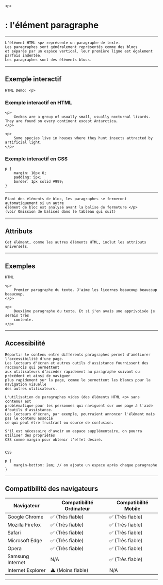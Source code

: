     <p> 
# **: l'élément paragraphe**

---


    L'élément HTML <p> représente un paragraphe de texte. 
    Les paragraphes sont généralement représentés comme des blocs 
    et séparés par un espace vertical, leur première ligne est également parfois indentée. 
    Les paragraphes sont des éléments blocs.

---

## **Exemple interactif**
    HTML Demo: <p>
### **Exemple interactif en HTML**
    <p>
        Geckos are a group of usually small, usually nocturnal lizards. They are found on every continent except Antarctica.
    </p>

    <p>
        Some species live in houses where they hunt insects attracted by artificial light.
    </p>


### **Exemple interactif en CSS**
    p {
        margin: 10px 0;
        padding: 5px;
        border: 1px solid #999;
    }

---


    Étant des éléments de bloc, les paragraphes se fermeront automatiquement si un autre 
    élément de bloc est analysé avant la balise de fermeture </p> 
    (voir Omission de balises dans le tableau qui suit)

---


## **Attributs**

    Cet élément, comme les autres éléments HTML, inclut les attributs universels.

---


## **Exemples**

    HTML

    <p>
        Premier paragraphe du texte. J'aime les licornes beaucoup beaucoup beaucoup.
    </p>

    <p>
        Deuxième paragraphe du texte. Et si j'en avais une apprivoisée je serais très
        contente.
    </p>

---


## **Accessibilité**

    Répartir le contenu entre différents paragraphes permet d'améliorer l'accessibilité d'une page. 
    Les lecteurs d'écran et autres outils d'assistance fournissent des raccourcis qui permettent 
    aux utilisateurs d'accéder rapidement au paragraphe suivant ou précédent et ainsi de naviguer 
    plus rapidement sur la page, comme le permettent les blancs pour la navigation visuelle 
    des autres utilisateurs.

    L'utilisation de paragraphes vides (des éléments HTML <p> sans contenu) est 
    problématique pour les personnes qui naviguent sur une page à l'aide d'outils d'assistance. 
    Les lecteurs d'écran, par exemple, pourraient annoncer l'élément mais pas le contenu associé 
    ce qui peut être frustrant ou source de confusion.

    S'il est nécessaire d'avoir un espace supplémentaire, on pourra utiliser des propriétés 
    CSS comme margin pour obtenir l'effet désiré.


    CSS

    p {
        margin-bottom: 2em; // on ajoute un espace après chaque paragraphe
    }

---


## **Compatibilité des navigateurs**

| Navigateur          | Compatibilité Ordinateur | Compatibilité Mobile |
|---------------------|--------------------------|----------------------|
| Google Chrome       | ✅ (Très fiable)         | ✅ (Très fiable)     |
| Mozilla Firefox     | ✅ (Très fiable)         | ✅ (Très fiable)     |
| Safari              | ✅ (Très fiable)         | ✅ (Très fiable)     |
| Microsoft Edge      | ✅ (Très fiable)         | ✅ (Très fiable)     |
| Opera               | ✅ (Très fiable)         | ✅ (Très fiable)     |
| Samsung Internet    | N/A                      | ✅ (Très fiable)     |
| Internet Explorer   | ⚠️ (Moins fiable)        | N/A                  |

---